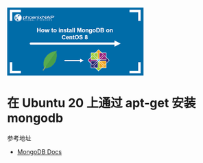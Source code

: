 ![](./images/mongodb-centos8.png)

# 在 Ubuntu 20 上通过 apt-get 安装 mongodb

参考地址
- [MongoDB Docs](https://www.mongodb.com/docs/manual/installation/)
